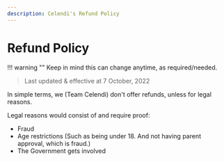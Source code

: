 ```yaml
---
description: Celendi's Refund Policy
---
```

# Refund Policy

!!! warning ""
    Keep in mind this can change anytime, as required/needed.

> Last updated & effective at 7 October, 2022

In simple terms, we (Team Celendi) don't offer refunds, unless for legal reasons.

Legal reasons would consist of and require proof:

- Fraud
- Age restrictions (Such as being under 18. And not having parent approval, which is fraud.)
- The Government gets involved
